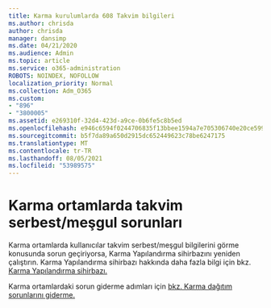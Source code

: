 ```yaml
---
title: Karma kurulumlarda 608 Takvim bilgileri
ms.author: chrisda
author: chrisda
manager: dansimp
ms.date: 04/21/2020
ms.audience: Admin
ms.topic: article
ms.service: o365-administration
ROBOTS: NOINDEX, NOFOLLOW
localization_priority: Normal
ms.collection: Adm_O365
ms.custom:
- "896"
- "3800005"
ms.assetid: e269310f-32d4-423d-a9ce-0b6fe5c8b5ed
ms.openlocfilehash: e946c6594f0244706835f13bbee1594a7e705306740e20ce599cad18d70fb79c
ms.sourcegitcommit: b5f7da89a650d2915dc652449623c78be6247175
ms.translationtype: MT
ms.contentlocale: tr-TR
ms.lasthandoff: 08/05/2021
ms.locfileid: "53989575"
---
```

# <a name="calendar-freebusy-issues-in-hybrid-environments"></a>Karma ortamlarda takvim serbest/meşgul sorunları

Karma ortamlarda kullanıcılar takvim serbest/meşgul bilgilerini görme konusunda sorun geçiriyorsa, Karma Yapılandırma sihirbazını yeniden çalıştırın. Karma Yapılandırma sihirbazı hakkında daha fazla bilgi için bkz. [Karma Yapılandırma sihirbazı.](https://go.microsoft.com/fwlink/p/?linkid=528149)

Karma ortamlardaki sorun giderme adımları için [bkz. Karma dağıtım sorunlarını giderme.](https://technet.microsoft.com/library/jj659053.aspx)
